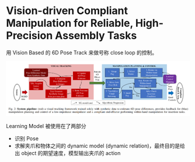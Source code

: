 # Vision-driven Compliant Manipulation for Reliable, High-Precision Assembly Tasks
用 Vision Based 的 6D Pose Track 来做号称 close loop 的控制。

![](../imgs/vision-driven-compliant-manipulation.png)

Learning Model 被使用在了两部分
- 识别 Pose
- 求解夹爪和物体之间的 dynamic model (dynamic relation)，最终目的是给出 object 的期望速度，模型输出夹爪的 action 